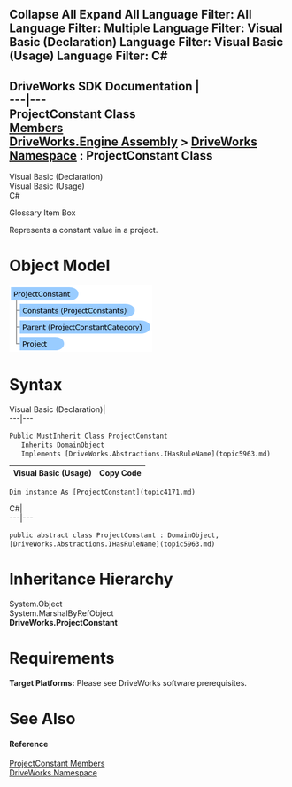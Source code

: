 Collapse All Expand All Language Filter: All  Language Filter: Multiple  Language Filter: Visual Basic (Declaration) Language Filter: Visual Basic (Usage) Language Filter: C#  
---  
DriveWorks SDK Documentation  |   
---|---  
ProjectConstant Class   
[Members](topic4172.md)   
[DriveWorks.Engine Assembly](topic2156.md) > [DriveWorks Namespace](topic2159.md) : ProjectConstant Class  
---  
  
Visual Basic (Declaration)    
Visual Basic (Usage)    
C# 

Glossary Item Box

Represents a constant value in a project. 

# Object Model

![](dotnetdiagramimages/image198.png)

# Syntax

Visual Basic (Declaration)|   
---|---  
      
    
    Public MustInherit Class ProjectConstant 
       Inherits DomainObject
       Implements [DriveWorks.Abstractions.IHasRuleName](topic5963.md)   
  
Visual Basic (Usage)| Copy Code  
---|---  
      
    
    Dim instance As [ProjectConstant](topic4171.md)  
  
C#|   
---|---  
      
    
    public abstract class ProjectConstant : DomainObject, [DriveWorks.Abstractions.IHasRuleName](topic5963.md)    
  
# Inheritance Hierarchy

System.Object  
System.MarshalByRefObject  
**DriveWorks.ProjectConstant**  


# Requirements

**Target Platforms:** Please see DriveWorks software prerequisites.

# See Also

#### Reference

[ProjectConstant Members](topic4172.md)   
[DriveWorks Namespace](topic2159.md)


